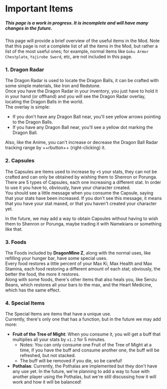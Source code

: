# Important Items
##### **This page is a work in progress. It is incomplete and will have many changes in the future.**

This page will provide a brief overview of the useful items in the Mod. Note that this page is not a complete list of all the items in the Mod, but rather a list of the most useful ones; for example, normal items like `Goku Armor Chestplate`, `Yajirobe Sword`, etc, are not included in this page.

### **1. Dragon Radar**
The Dragon Radar is used to locate the Dragon Balls, it can be crafted with some simple materials, like Iron and Redstone.  
Once you have the Dragon Radar in your inventory, you just have to hold it in your hand (or offhand) and you will see the Dragon Radar overlay, locating the Dragon Balls in the world.  
The overlay is simple:  
- If you don't have any Dragon Ball near, you'll see yellow arrows pointing to the Dragon Balls.
- If you have any Dragon Ball near, you'll see a yellow dot marking the Dragon Ball.

Also, like the Anime, you can't increase or decrease the Dragon Ball Radar tracking range by ++rbutton++ (right-clicking) it.

### **2. Capsules**
The Capsules are items used to increase by `+5` your stats, they can not be crafted and can only be obtained by wishing them to Shenron or Porunga.  
There are 5 types of Capsules, each one increasing a different stat. In order to use it you have to, obviously, have your character created.  
You should see a little message when you consume the Capsule, saying that your stats have been increased.
If you don't see this message, it means that you have your stat maxed, or that you haven't created your character yet.

In the future, we may add a way to obtain Capsules without having to wish them to Shenron or Porunga, maybe trading it with Namekians or something like that.

### **3. Foods**
The Foods included by **DragonMine Z**, along with the normal uses, like refilling your hunger bar, have some special uses.  
Every food restores a little percent of your Max Ki, Max Health and Max Stamina, each food restoring a different amount of each stat; obviously, the better the food, the more it restores.  
Along with some foods, there's other items that also heals you, like Senzu Beans, which restores all your bars to the max, and the Heart Medicine, which has the same effect.

### **4. Special Items**
The Special Items are items that have a unique use.  
Currently, there's only one that has a function, but in the future we may add more: 
- **Fruit of the Tree of Might**: When you consume it, you will get a buff that multiplies all your stats by `x1.2` for 5 minutes.
     - Notes: You can only consume one Fruit of the Tree of Might at a time, if you have the buff and consume another one, the buff will be refreshed, but not stacked.
     - The buff will be removed if you die, so be careful!
- **Pothalas**: Currently, the Pothalas are implemented but they don't have any use yet. In the future, we're planning to add a way to fuse with another player using the Pothalas, but we're still discussing how it will work and how it will be balanced!
